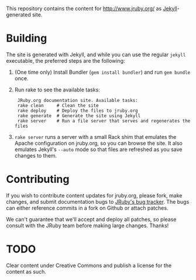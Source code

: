 This repository contains the content for http://www.jruby.org/ as
[Jekyll][]-generated site.

# Building

The site is generated with Jekyll, and while you can use the regular
`jekyll` executable, the preferred steps are the following:

1. (One time only) Install Bundler (`gem install bundler`) and run
   `gem bundle` once.
2. Run rake to see the available tasks:

        JRuby.org documentation site. Available tasks:
        rake clean     # Clean the site
        rake deploy    # Deploy the files to jruby.org
        rake generate  # Generate the site using Jekyll
        rake server    # Run a file server that serves and regenerates the files

3. `rake server` runs a server with a small Rack shim that emulates
   the Apache configuration on jruby.org, so you can browse the site.
   It also emulates Jekyll's `--auto` mode so that files are refreshed
   as you save changes to them.

# Contributing

If you wish to contribute content updates for jruby.org, please fork,
make changes, and submit documentation bugs to [JRuby's bug
tracker][JIRA]. The bugs can either reference commits in a fork on
Github or attach patches.

We can't guarantee that we'll accept and deploy all patches, so please
consult with the JRuby team before making large changes. Thanks!

[Jekyll]: http://wiki.github.com/mojombo/jekyll
[JIRA]: http://jira.codehaus.org/browse/JRUBY

# TODO

Clear content under Creative Commons and publish a license for the
content as such.
